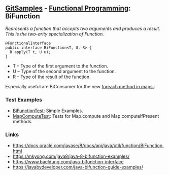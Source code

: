 ## [GitSamples](/../../tree/master) - [Functional Programming](/../../tree/java-8/test/samples/function): BiFunction
<cite>Represents a function that accepts two arguments and produces a result. This is the two-arity specialization of Function. </cite>

    @FunctionalInterface
    public interface BiFunction<T, U, R> {
      R apply(T t, U u);
    }

* T – Type of the first argument to the function.
* U – Type of the second argument to the function.
* R – Type of the result of the function.

Especially useful are BiConsumer for the new [foreach method in maps    ](MapForeachTest.java).

### Test Examples
* [BiFunctionTest](BiFunctionTest): Simple Examples.
* [MapComputeTest](MapComputeTest.java): Tests for Map.compute and Map.computeIfPresent methods.

### Links
* https://docs.oracle.com/javase/8/docs/api/java/util/function/BiFunction.html
* https://mkyong.com/java8/java-8-bifunction-examples/
* https://www.baeldung.com/java-bifunction-interface
* https://javabydeveloper.com/java-bifunction-guide-examples/
